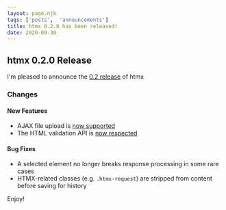 ```yaml
---
layout: page.njk
tags: ['posts',  'announcements']
title: htmx 0.2.0 has been released!
date: 2020-09-30
---
```


## htmx 0.2.0 Release

I'm pleased to announce the [0.2 release](https://unpkg.com/browse/htmx.org@0.2.0/) of htmx

### Changes

#### New Features

* AJAX file upload is [now supported](/docs#files)
* The HTML validation API is [now respected](/docs#validation)

#### Bug Fixes

* A selected element no longer breaks response processing in some rare cases
* HTMX-related classes (e.g. `.htmx-request`) are stripped from content before saving for history

Enjoy!
